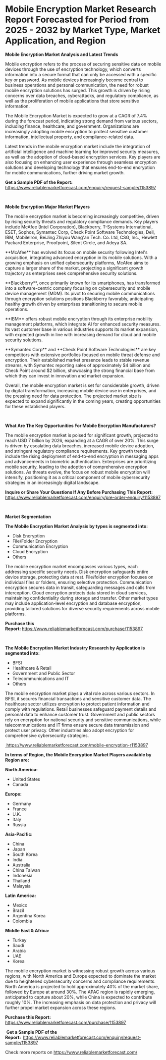 <p><h1>Mobile Encryption Market Research Report Forecasted for Period from 2025 -  2032 by Market Type, Market Application, and Region</h1></p><p><strong>Mobile Encryption Market Analysis and Latest Trends</strong></p>
<p><p>Mobile encryption refers to the process of securing sensitive data on mobile devices through the use of encryption technology, which converts information into a secure format that can only be accessed with a specific key or password. As mobile devices increasingly become central to business operations and personal communication, the need for robust mobile encryption solutions has surged. This growth is driven by rising concerns over data breaches, cyberattacks, and regulatory compliance, as well as the proliferation of mobile applications that store sensitive information.</p><p>The Mobile Encryption Market is expected to grow at a CAGR of 7.4% during the forecast period, indicating strong demand from various sectors, including finance, healthcare, and government. Organizations are increasingly adopting mobile encryption to protect sensitive customer information, intellectual property, and compliance-related data.</p><p>Latest trends in the mobile encryption market include the integration of artificial intelligence and machine learning for improved security measures, as well as the adoption of cloud-based encryption services. Key players are also focusing on enhancing user experience through seamless encryption solutions and developing technology that ensures end-to-end encryption for mobile communications, further driving market growth.</p></p>
<p><strong>Get a Sample PDF of the Report:&nbsp;</strong> <a href="https://www.reliablemarketforecast.com/enquiry/request-sample/1153897?utm_campaign=3324&utm_medium=2&utm_source=Github&utm_content=ia&utm_term=10032025&utm_id=mobile-encryption">https://www.reliablemarketforecast.com/enquiry/request-sample/1153897</a></p>
<p>&nbsp;</p>
<p><strong>Mobile Encryption Major Market Players</strong></p>
<p><p>The mobile encryption market is becoming increasingly competitive, driven by rising security threats and regulatory compliance demands. Key players include McAfee (Intel Corporation), Blackberry, T-Systems International, ESET, Sophos, Symantec Corp, Check Point Software Technologies, Dell, IBM, MobileIron, BeiJing Zhiyou Wang'an Tech. Co. Ltd, CSG, Inc., Hewlett Packard Enterprise, Proofpoint, Silent Circle, and Adeya SA.</p><p>**McAfee** has evolved its focus on mobile security following Intel's acquisition, integrating advanced encryption in its mobile solutions. With a growing emphasis on unified cybersecurity platforms, McAfee aims to capture a larger share of the market, projecting a significant growth trajectory as enterprises seek comprehensive security solutions.</p><p>**Blackberry**, once primarily known for its smartphones, has transformed into a software-centric company focusing on cybersecurity and mobile device management (MDM). Its pivot to securing mobile communications through encryption solutions positions Blackberry favorably, anticipating healthy growth driven by enterprises transitioning to secure mobile operations.</p><p>**IBM** offers robust mobile encryption through its enterprise mobility management platforms, which integrate AI for enhanced security measures. Its vast customer base in various industries supports its market expansion, with expected growth in line with increasing demand for cloud and mobile security solutions.</p><p>**Symantec Corp** and **Check Point Software Technologies** are key competitors with extensive portfolios focused on mobile threat defense and encryption. Their established market presence leads to stable revenue streams, with Symantec reporting sales of approximately $4 billion and Check Point around $2 billion, showcasing the strong financial base from which they can invest in innovation and market expansion.</p><p>Overall, the mobile encryption market is set for considerable growth, driven by digital transformation, increasing mobile device use in enterprises, and the pressing need for data protection. The projected market size is expected to expand significantly in the coming years, creating opportunities for these established players.</p></p>
<p>&nbsp;</p>
<p><strong>What Are The Key Opportunities For Mobile Encryption Manufacturers?</strong></p>
<p><p>The mobile encryption market is poised for significant growth, projected to reach USD 7 billion by 2026, expanding at a CAGR of over 20%. This surge is driven by escalating data breaches, increased mobile device adoption, and stringent regulatory compliance requirements. Key growth trends include the rising deployment of end-to-end encryption in messaging apps and advancements in biometric authentication. Enterprises are prioritizing mobile security, leading to the adoption of comprehensive encryption solutions. As threats evolve, the focus on robust mobile encryption will intensify, positioning it as a critical component of mobile cybersecurity strategies in an increasingly digital landscape.</p></p>
<p><strong>Inquire or Share Your Questions If Any Before Purchasing This Report:</strong> <a href="https://www.reliablemarketforecast.com/enquiry/pre-order-enquiry/1153897?utm_campaign=3324&utm_medium=2&utm_source=Github&utm_content=ia&utm_term=10032025&utm_id=mobile-encryption">https://www.reliablemarketforecast.com/enquiry/pre-order-enquiry/1153897</a></p>
<p>&nbsp;</p>
<p><strong>Market Segmentation</strong></p>
<p><strong>The Mobile Encryption Market Analysis by types is segmented into:</strong></p>
<p><ul><li>Disk Encryption</li><li>File/Folder Encryption</li><li>Communication Encryption</li><li>Cloud Encryption</li><li>Others</li></ul></p>
<p><p>The mobile encryption market encompasses various types, each addressing specific security needs. Disk encryption safeguards entire device storage, protecting data at rest. File/folder encryption focuses on individual files or folders, ensuring selective protection. Communication encryption secures data in transit, safeguarding messages and calls from interception. Cloud encryption protects data stored in cloud services, maintaining confidentiality during storage and transfer. Other market types may include application-level encryption and database encryption, providing tailored solutions for diverse security requirements across mobile platforms.</p></p>
<p><strong>Purchase this Report:&nbsp;</strong><a href="https://www.reliablemarketforecast.com/purchase/1153897?utm_campaign=3324&utm_medium=2&utm_source=Github&utm_content=ia&utm_term=10032025&utm_id=mobile-encryption">https://www.reliablemarketforecast.com/purchase/1153897</a></p>
<p>&nbsp;</p>
<p><strong>The Mobile Encryption Market Industry Research by Application is segmented into:</strong></p>
<p><ul><li>BFSI</li><li>Healthcare & Retail</li><li>Government and Public Sector</li><li>Telecommunications and IT</li><li>Others</li></ul></p>
<p><p>The mobile encryption market plays a vital role across various sectors. In BFSI, it secures financial transactions and sensitive customer data. The healthcare sector utilizes encryption to protect patient information and comply with regulations. Retail businesses safeguard payment details and personal data to enhance customer trust. Government and public sectors rely on encryption for national security and sensitive communications, while telecommunications and IT firms ensure secure data transmission and protect user privacy. Other industries also adopt encryption for comprehensive cybersecurity strategies.</p></p>
<p><a href="https://www.reliablemarketforecast.com/mobile-encryption-r1153897?utm_campaign=3324&utm_medium=2&utm_source=Github&utm_content=ia&utm_term=10032025&utm_id=mobile-encryption">&nbsp;https://www.reliablemarketforecast.com/mobile-encryption-r1153897</a></p>
<p><strong>In terms of Region, the Mobile Encryption Market Players available by Region are:</strong></p>
<p>
    <p> <strong> North America: </strong>
        <ul>
            <li>United States</li>
            <li>Canada</li>
        </ul>
        </p> 
    <p> <strong> Europe: </strong>
        <ul>
            <li>Germany</li>
            <li>France</li>
            <li>U.K.</li>
            <li>Italy</li>
            <li>Russia</li>
        </ul>
        </p> 
    <p> <strong> Asia-Pacific: </strong>
        <ul>
            <li>China</li>
            <li>Japan</li>
            <li>South Korea</li>
            <li>India</li>
            <li>Australia</li>
            <li>China Taiwan</li>
            <li>Indonesia</li>
            <li>Thailand</li>
            <li>Malaysia</li>
        </ul>
        </p> 
    <p> <strong> Latin America: </strong>
        <ul>
            <li>Mexico</li>
            <li>Brazil</li>
            <li>Argentina Korea</li>
            <li>Colombia</li>
        </ul>
        </p> 
    <p> <strong> Middle East & Africa: </strong>
        <ul>
            <li>Turkey</li>
            <li>Saudi</li>
            <li>Arabia</li>
            <li>UAE</li>
            <li>Korea</li>
        </ul>
    </p>
    </p>
<p><p>The mobile encryption market is witnessing robust growth across various regions, with North America and Europe expected to dominate the market due to heightened cybersecurity concerns and compliance requirements. North America is projected to hold approximately 40% of the market share, followed by Europe at around 30%. The APAC region is rapidly emerging, anticipated to capture about 20%, while China is expected to contribute roughly 10%. The increasing emphasis on data protection and privacy will further propel market expansion across these regions.</p></p>
<p><strong>Purchase this Report: </strong><a href="https://www.reliablemarketforecast.com/purchase/1153897?utm_campaign=3324&utm_medium=2&utm_source=Github&utm_content=ia&utm_term=10032025&utm_id=mobile-encryption">https://www.reliablemarketforecast.com/purchase/1153897</a></p>
<p>&nbsp;<strong>Get a Sample PDF of the Report:&nbsp;&nbsp;</strong><a href="https://www.reliablemarketforecast.com/enquiry/request-sample/1153897?utm_campaign=3324&utm_medium=2&utm_source=Github&utm_content=ia&utm_term=10032025&utm_id=mobile-encryption">https://www.reliablemarketforecast.com/enquiry/request-sample/1153897</a></p>
<p><strong></strong></p>
<p>Check more reports on <a href="https://www.reliablemarketforecast.com/?utm_campaign=3324&utm_medium=2&utm_source=Github&utm_content=ia&utm_term=10032025&utm_id=mobile-encryption">https://www.reliablemarketforecast.com/</a></p>